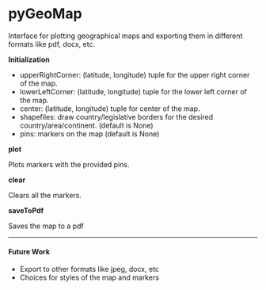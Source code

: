 # pyGeoMap

Interface for plotting geographical maps and exporting them in different formats like pdf, docx, etc.

**Initialization**
- upperRightCorner: (latitude, longitude) tuple for the upper right corner of the map.
- lowerLeftCorner: (latitude, longitude) tuple for the lower left corner of the map.
- center: (latitude, longitude) tuple for center of the map.
- shapefiles: draw country/legislative borders for the desired country/area/continent. (default is None)
- pins: markers on the map (default is None)

**plot**

Plots markers with the provided pins.

**clear**

Clears all the markers.

**saveToPdf**

Saves the map to a pdf

---

#### Future Work
- Export to other formats like jpeg, docx, etc
- Choices for styles of the map and markers